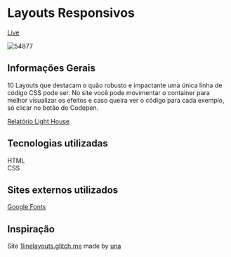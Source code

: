 # Layouts Responsivos
<a href="https://carolandrade1.github.io/responsive-layout-css/">Live</a>

![54877](https://user-images.githubusercontent.com/65976843/120247733-eb8a2600-c24a-11eb-947f-c8c69e802b9b.PNG)

## Informações Gerais
10 Layouts que destacam o quão robusto e impactante uma única linha de código CSS pode ser. No site você pode movimentar o container para melhor visualizar os efeitos e caso queira ver o código para cada exemplo, só clicar no botão do Codepen.
<br>
<!-- ![lighthouse](https://user-images.githubusercontent.com/65976843/120073636-947c2980-c06f-11eb-999e-b71a008bb64d.PNG) -->
<a href="https://lighthouse-dot-webdotdevsite.appspot.com//lh/html?url=https%3A%2F%2Fcarolas1.github.io%2Fresponsive-layout-css%2F">Relatório Light House</a>

## Tecnologias utilizadas
HTML <br>
CSS <br>

## Sites externos utilizados
<a href="https://fonts.google.com/">Google Fonts</a>

## Inspiração
Site <a href="https://1linelayouts.glitch.me/" target="_blank">1linelayouts.glitch.me</a> made by <a href="https://una.im/" target="_blank">una</a>
